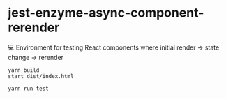 # jest-enzyme-async-component-rerender
💻 Environment for testing React components where initial render -> state change -> rerender

```console
yarn build
start dist/index.html
```

```console
yarn run test
```
